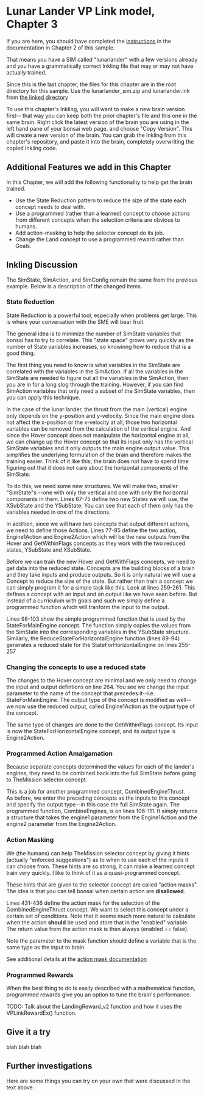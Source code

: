 # Lunar Lander VP Link model, Chapter 3

If you are here, you should have completed the [instructions](../chapter_2/README.md) in the documentation
in Chapter 2 of this sample.

That means you have a SIM called "lunarlander" with a few versions already
and you have a grammatically correct
Inkling file that may or may not have actually trained.

Since this is the last chapter, the files for this chapter are in the root
directory for this sample.  Use the lunarlander_sim.zip and lunarlander.ink from 
[the linked directory](../)

To use this chapter's Inkling, you will want to make a new brain version first--
that way you can keep both the prior chapter's file and this one in the same brain.
Right click the latest version of the brain you are using in the left hand pane
of your bonsai web page, and choose "Copy Version".  This will create a new
version of the brain.  You can grab the Inkling from this chapter's repository,
and paste
it into the brain, completely overwriting the copied Inkling code.

## Additional Features we add in this Chapter

In this Chapter, we will add the following functionality to help get the brain
trained.

* Use the State Reduction pattern to reduce the size of the state each concept needs to deal with.
* Use a programmed (rather than a learned) concept to choose actions from different concepts when the
selection criteria are obvious to humans.
* Add action-masking to help the selector concept do its job.
* Change the Land concept to use a programmed reward rather than Goals.

## Inkling Discussion

The SimState, SimAction, and SimConfig remain the same from the previous example.
Below is a description of the changed items.

### State Reduction

State Reduction is a powerful tool, especially when problems get large.  This is
where your conversation with the SME will bear fruit.

The general idea is to minimize the number of SimState variables that bonsai
has to try to correlate.  This "state space" grows very quickly as the number
of State variables increases, so knowinng how to reduce that is a good thing.

The first thing you need to know is what variables in the SimState are correlated
with the variables in the SimAction.  If all the variables in the SimState
are needed to figure out all the variables in the SimAction, then you are in
for a long slog through the training.  However, if you can find SimAction variables
that only need a subset of the SimState variables, then you can apply this 
technique. 

In the case of the lunar lander, the thrust from the main (vertical) engine
only depends on the y-position and y-velocity.  Since the main engine does
not affect the x-position or the x-velocity at all, those two horizontal 
variables can be removed from the calculation of the vertical engine.  And
since the Hover concept does not manipulate the horizontal engine at all, 
we can change up the Hover concept so that its input only has the vertical
SimState variables and it only outputs the main engine output value.  This
simplifies the underlying formulation of the brain and therefore makes the
training easier.  Think of it like this; the brain does not have to spend
time figuring out that it does not care about the horizontal components of
the SimState.

To do this, we need some new structures.  We will make two, smaller "SimState"s
--one with only the vertical and one with only the horizontal components in them.
Lines 67-75 define two new States we will use, the XSubState and the YSubState.
You can see that each of them only has the variables needed in one of the
directions.

In addition, since we will have two concepts that output different actions, 
we need to define those Actions.  Lines 77-85 define the two action, Engine1Action
and Engine2Action which will be the new outputs from the Hover and GetWithinFlags
concepts as they work with the two reduced states, YSubState and XSubState.

Before we can train the new Hover and GetWithFlags concepts, we need to get
data into the reduced state.   Concepts are the building blocks of a brain
and they take inputs and produce outputs.  So it is only natural we will
use a Concept to reduce the size of the state.  But rather than train
a concept we can simply program it for a simple task like this.  Look at
lines 259-261.  This defines a concept with an input and an output like
we have seen before.  But instead of a curriculum with goals and such
we simply define a programmed function which will tranform the input to the 
output.  

Lines 98-103 show the simple programmed function that is used by the 
StateForMainEngine concept.  The function simply copies the values
from the SimState into the corresponding variables in the YSubState structure.
Similarly, the ReduceStateForHorizontalEngine function (lines 89-94) 
generates a reduced
state for the StateForHorizontalEngine on lines 255-257

### Changing the concepts to use a reduced state

The changes to the Hover concept are minimal and we only need to change the 
input and output defintions on line 264.  You see we change the input
parameter to the name of the concept that precedes it--i.e. StateForMainEngine.
The output type of the concept is modified as well--we now use the reduced
output, called Engine1Action as the output type of the concept.

The same type of changes are done to the GetWithinFlags concept.  Its
input is now the StateForHorizontalEngine concept, and its output type
is Engine2Action.  

### Programmed Action Amalgamation

Because separate concepts determined the values for each of the lander's
engines, they need to be combined back into the full SimState before
going to TheMission selector concept.

This is a job for another programmed concept, CombinedEngineThrust.  
As before, we enter the 
preceding concepts as the inputs to this concept and specify the output
type--in this case the full SimState again.  The programmed function,
CombineEngines, is on lines 106-111.  It simply returns a structure
that takes the engine1 parameter from the Engine1Action and the engine2
parameter from the Engine2Action.

### Action Masking

We (the humans) can help TheMission selector concept by giving it hints
(actually "enforced suggestions") as to when to use each of the inputs
it can choose from.  These hints are so strong, it can make a learned
concept train very quickly. I like to think of it as a quasi-programmed
concept.  

These hints that are given to the selector concept are called "action masks".
The idea is that you can tell bonsai when certain action are **disallowed**.

Lines 431-436 define the action mask for the selection of the 
CombinedEngineThrust concept.  We want to select this concept under a 
certain set of conditions.  Note that it seems much more natural to 
calculate when the action **should** be used and store that in the "enabled"
variable.  The return value from the action mask is then always (enabled == false).

Note the parameter to the mask function should define a variable that is the
same type as the input to brain. 

See additional details at the [action mask documentation](https://learn.microsoft.com/en-us/bonsai/cookbook/inkling/mask-selector-options)


### Programmed Rewards

When the best thing to do is easily described with a mathematical function,
programmed rewards give you an option to tune the brain's performance.

TODO: Talk about the LandingReward_v2 function and how it uses the VPLinkRewardEx() function.

## Give it a try

blah blah blah

## Further investigations

Here are some things you can try on your own that were discussed in the text above.



